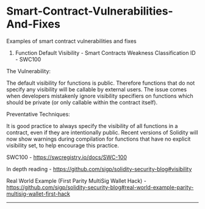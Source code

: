 # Smart-Contract-Vulnerabilities-And-Fixes
Examples of smart contract vulnerabilities and fixes

1. Function Default Visibility - Smart Contracts Weakness Classification ID - SWC100

The Vulnerability:

The default visibility for functions is public. Therefore functions that do not specify any visibility will be callable by external users. The issue comes when developers mistakenly ignore visibility specifiers on functions which should be private (or only callable within the contract itself).

Preventative Techniques:

It is good practice to always specify the visibility of all functions in a contract, even if they are intentionally public. Recent versions of Solidity will now show warnings during compilation for functions that have no explicit visibility set, to help encourage this practice.

SWC100 - https://swcregistry.io/docs/SWC-100

In depth reading - https://github.com/sigp/solidity-security-blog#visibility

Real World Example (First Parity MultiSig Wallet Hack) - https://github.com/sigp/solidity-security-blog#real-world-example-parity-multisig-wallet-first-hack

---


